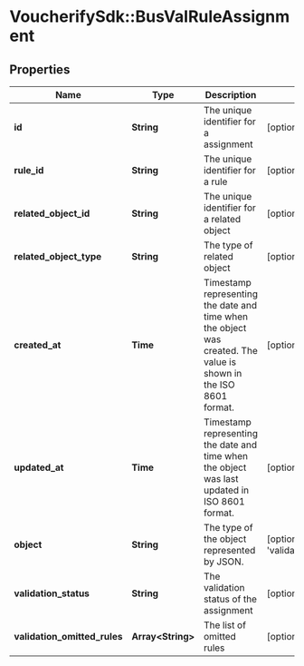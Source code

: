 # VoucherifySdk::BusValRuleAssignment

## Properties

| Name | Type | Description | Notes |
| ---- | ---- | ----------- | ----- |
| **id** | **String** | The unique identifier for a assignment | [optional] |
| **rule_id** | **String** | The unique identifier for a rule | [optional] |
| **related_object_id** | **String** | The unique identifier for a related object | [optional] |
| **related_object_type** | **String** | The type of related object | [optional] |
| **created_at** | **Time** | Timestamp representing the date and time when the object was created. The value is shown in the ISO 8601 format. | [optional] |
| **updated_at** | **Time** | Timestamp representing the date and time when the object was last updated in ISO 8601 format. | [optional] |
| **object** | **String** | The type of the object represented by JSON. | [optional][default to &#39;validation_rules_assignment&#39;] |
| **validation_status** | **String** | The validation status of the assignment | [optional] |
| **validation_omitted_rules** | **Array&lt;String&gt;** | The list of omitted rules | [optional] |

